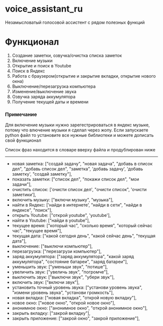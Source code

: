 # voice_assistant_ru

Незамысловатый голосовой ассистент с рядом полезных функций
# Функционал
1. Создание заметки, озвучка/очистка списка заметок
2. Включение музыки
3. Открытие и поиск в Youtube
4. Поиск в Яндекс
5. Работа с браузером(открытие и закрытие вкладки, открытие нового окна)
6. Выключение/перезагрузка компьютера
7. Изменение/выключение звука
8. Озвучка заряда аккумулятора
9. Получение текущей даты и времени

### Примечание
Для включение музыки нужно зарегестрироваться в яндекс музыке, потому что влючение музыки я сделал через жопу.
Если запускаете python файл то установите все нужные библиотеки и можете дописать свой функционал

Список фраз находится в словаре вверху файла и продублирован ниже
____
- новая заметка: ["создай задачу", "новая задача", "добавь в список дел", "добавь список дел", "заметка", 'добавь задачу', 'добавь заметку', "создай заметку"],
- показать заметки: ["список дел", "покажи список дел", "мои задачи"],
- очистить список: ['очисти список дел', "очисти список", 'очисти заметики'],
- включить музыку: ["включи музыку", "музыка"],
- найти в Яндекс: ['найди в интернете', "найди в сети", "найди в яндексе", "поиск"],
- открыть Youtube: ["открой youtube", 'youtube'],
- найти в Youtube: ["найди в youtube"],
- текущее время: ["который час", "сколько время", "который сейчас час", "текущее время"],
- текущая дата: ["какой сегодня день", "какой сейчас день", "текущая дата"],
- выключение: ["выключи компьютер"],
- перезагрузка: ["перезагрузи компьютер"],
- заряд аккумулятора: ["заряд аккумулятора", "какой заряд аккумулятора", "состояние батареи", "заряд батареи"],
- уменьшить звук: ["уменьши звук", "потише"],
- увеличить звук: ["увеличь звук", "погромче"],
- выключить звук: ["выключи звук", "убери звук"],
- включить звук: ["включи звук"],
- установить точный уровень звука: ["установи уровень звука", "измени уровень звука", "установи громкость"],
- новая вкладка: ["новая вкладка", "открой новую вкладку"],
- новое окно: ["новое окно", "открой новое окно"],
- анонимное окно: ["анонимное окно", "открой анонимное окно"],
- закрыть вкладку: ["закрой вкладку"],
- закрыть приложение: ["закрой окно", "закрой приложение"],
